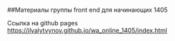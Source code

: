 ##Материалы группы  front end для начинающих 1405

Ссылка на github pages https://ilyalytvynov.github.io/wa_online_1405/index.html

